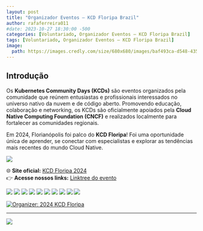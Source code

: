 ```yaml
---
layout: post
title: "Organizador Eventos – KCD Floripa Brazil"
author: rafaferreira011
#date: 2023-10-27 18:30:00 -500
categories: [Voluntariado, Organizador Eventos – KCD Floripa Brazil]
tags: [Voluntariado, Organizador Eventos – KCD Floripa Brazil]
image:
  path: https://images.credly.com/size/680x680/images/baf493ca-d548-435b-9811-5c3385a674be/image.png
---
```

## Introdução

Os **Kubernetes Community Days (KCDs)** são eventos organizados pela comunidade que reúnem entusiastas e profissionais interessados no universo nativo da nuvem e de código aberto. Promovendo educação, colaboração e networking, os KCDs são oficialmente apoiados pela **Cloud Native Computing Foundation (CNCF)** e realizados localmente para fortalecer as comunidades regionais.  

Em 2024, Florianópolis foi palco do **KCD Floripa**! Foi uma oportunidade única de aprender, se conectar com especialistas e explorar as tendências mais recentes do mundo Cloud Native.

![](https://stoblobcertificados011.blob.core.windows.net/imagens-blog/posts/KCD/0.png)

🌐 **Site oficial:** [KCD Floripa 2024](https://community.cncf.io/events/details/cncf-kcd-brasil-presents-kcd-floripa-brasil-2024/)  
👉 **Acesse nossos links:** [Linktree do evento](https://linktr.ee/cloudnativesc)

![](https://stoblobcertificados011.blob.core.windows.net/imagens-blog/posts/KCD/1.jpg)
![](https://stoblobcertificados011.blob.core.windows.net/imagens-blog/posts/KCD/2.jpg)
![](https://stoblobcertificados011.blob.core.windows.net/imagens-blog/posts/KCD/3.jpg)
![](https://stoblobcertificados011.blob.core.windows.net/imagens-blog/posts/KCD/4.jpg)
![](https://stoblobcertificados011.blob.core.windows.net/imagens-blog/posts/KCD/5.jpg)
![](https://stoblobcertificados011.blob.core.windows.net/imagens-blog/posts/KCD/6.jpg)
![](https://stoblobcertificados011.blob.core.windows.net/imagens-blog/posts/KCD/7.jpg)
![](https://stoblobcertificados011.blob.core.windows.net/imagens-blog/posts/KCD/8.jpg)
![](https://stoblobcertificados011.blob.core.windows.net/imagens-blog/posts/KCD/9.jpg)
![](https://stoblobcertificados011.blob.core.windows.net/imagens-blog/posts/KCD/10.jpg)

[![Organizer: 2024 KCD Floripa](https://images.credly.com/size/680x680/images/baf493ca-d548-435b-9811-5c3385a674be/image.png)](https://www.credly.com/badges/7091a4a1-5ab1-4a3d-a91a-8eb6407e72d5/public_url "Organizer: 2024 KCD Floripa")


---

![](https://stoblobcertificados011.blob.core.windows.net/imagens-blog/posts/Logo2.png)


